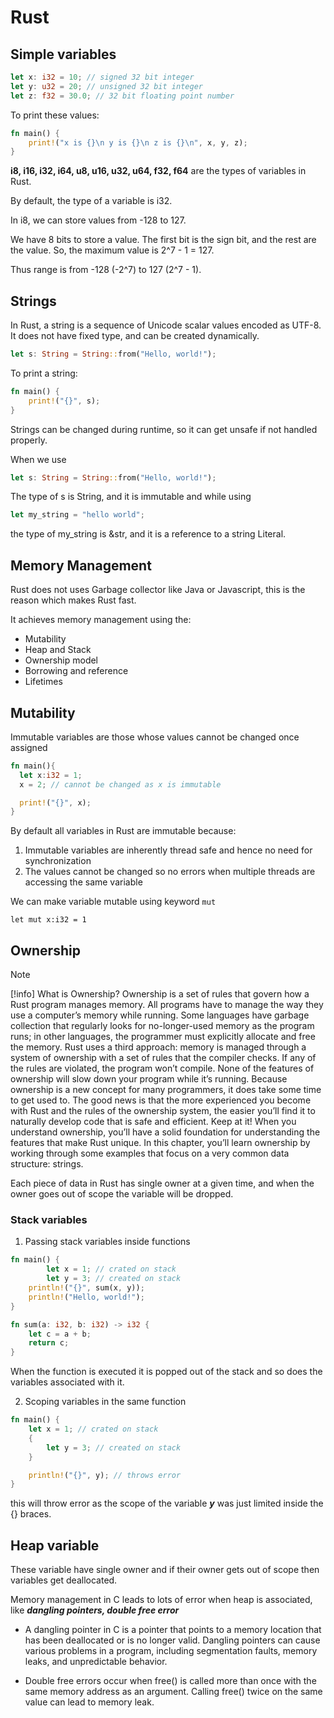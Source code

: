 # Rust

## Simple variables

```rust
let x: i32 = 10; // signed 32 bit integer
let y: u32 = 20; // unsigned 32 bit integer
let z: f32 = 30.0; // 32 bit floating point number
```
To print these values:

```rust
fn main() {
    print!("x is {}\n y is {}\n z is {}\n", x, y, z);
}   
```
**i8, i16, i32, i64, u8, u16, u32, u64, f32, f64** are the types of variables in Rust.

By default, the type of a variable is i32.

In i8, we can store values from -128 to 127.

We have 8 bits to store a value. The first bit is the sign bit, and the rest are the value.
So, the maximum value is 2^7 - 1 = 127.

Thus range is from -128 (-2^7) to 127 (2^7 - 1).

## Strings

In Rust, a string is a sequence of Unicode scalar values encoded as UTF-8. 
It does not have fixed type, and can be created dynamically.

```rust
let s: String = String::from("Hello, world!");
```

To print a string:

```rust
fn main() {
    print!("{}", s);
}
```
Strings can be changed during runtime, so it can get unsafe if not handled properly.

When we use 
```rust
let s: String = String::from("Hello, world!");
```
The type of s is String, and it is immutable and while using
```rust
let my_string = "hello world";
```
the type of my_string is &str, and it is a reference to a string Literal.

## Memory Management

Rust does not uses Garbage collector like Java or Javascript, this is the reason which makes Rust fast.

It achieves memory management using the:

- Mutability
- Heap and Stack
- Ownership model
- Borrowing and reference
- Lifetimes

## Mutability

Immutable variables are those whose values cannot be changed once assigned

```Rust
fn main(){
  let x:i32 = 1;
  x = 2; // cannot be changed as x is immutable

  print!("{}", x);
}
```
By default all variables in Rust are immutable because:
1. Immutable variables are inherently thread safe and hence no need for synchronization
2. The values cannot be changed so no errors when multiple threads are accessing the same variable

We can make variable mutable using keyword `mut`

`let mut x:i32 = 1`

## Ownership

> [!NOTE]
> [!info] What is Ownership?
> Ownership is a set of rules that govern how a Rust program manages memory. All programs have to manage the way they use a computer’s memory while running. Some languages have garbage collection that regularly looks for no-longer-used memory as the program runs; in other languages, the programmer must explicitly allocate and free the memory. Rust uses a third approach: memory is managed through a system of ownership with a set of rules that the compiler checks. If any of the rules are violated, the program won’t compile. None of the features of ownership will slow down your program while it’s running.
Because ownership is a new concept for many programmers, it does take some time to get used to. The good news is that the more experienced you become with Rust and the rules of the ownership system, the easier you’ll find it to naturally develop code that is safe and efficient. Keep at it!
When you understand ownership, you’ll have a solid foundation for understanding the features that make Rust unique. In this chapter, you’ll learn ownership by working through some examples that focus on a very common data structure: strings.

Each piece of data in Rust has single owner at a given time, and when the owner goes out of scope the variable will be dropped.

### Stack variables

1. Passing stack variables inside functions
```rust
fn main() {
		let x = 1; // crated on stack
		let y = 3; // created on stack
    println!("{}", sum(x, y));
    println!("Hello, world!");
}

fn sum(a: i32, b: i32) -> i32 {
    let c = a + b;
    return c;
}
```
When the function is executed it is popped out of the stack and so does the variables associated with it.

2. Scoping variables in the same function

```rust
fn main() {
    let x = 1; // crated on stack
    {
        let y = 3; // created on stack
    }

    println!("{}", y); // throws error
}
```
this will throw error as the scope of the variable ***y*** was just limited inside the {} braces.

## Heap variable

These variable have single owner and if their owner gets out of scope then variables get deallocated.

Memory management in C leads to lots of error when heap is associated, like ***dangling pointers, double free error*** 

- A dangling pointer in C is a pointer that points to a memory location that has been deallocated or is no longer valid. Dangling pointers can cause various problems in a program, including segmentation faults, memory leaks, and unpredictable behavior.

- Double free errors occur when free() is called more than once with the same memory address as an argument. Calling free() twice on the same value can lead to memory leak.
